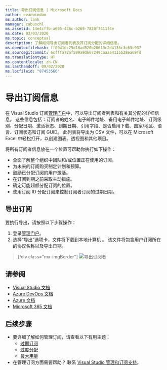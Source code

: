 ```yaml
---
title: 导出订阅信息 | Microsoft Docs
author: evanwindom
ms.author: lank
manager: cabuschl
ms.assetid: 14e4cffb-a695-436c-b269-7820f7411f4e
ms.date: 03/03/2020
ms.topic: conceptual
description: 了解如何导出订阅者列表及其订阅分配的详细信息。
ms.openlocfilehash: ff0941dc25d16ad520b20613c2d4136c3c63c937
ms.sourcegitcommit: 6cfffa72af599a9d667249caaaa411bb28ea69fd
ms.translationtype: HT
ms.contentlocale: zh-CN
ms.lasthandoff: 09/02/2020
ms.locfileid: "87453566"
---
```

# <a name="export-subscription-information"></a>导出订阅信息
在 Visual Studio 订阅[管理门户](https://manage.visualstudio.com)中，可以导出订阅者列表和有关其分配的详细信息。 这些信息包括：订阅者的姓名、电子邮件地址、备用电子邮件地址、订阅级别、分配日期、激活状态、到期日期、引用字段、是否启用下载、国家/地区、语言、订阅状态和订阅 GUID。  此列表将导出为 CSV 文件，可以在 Microsoft Excel 中轻松打开，以创建图表、透视图和其他项目。

将所有订阅者信息放在一个位置可帮助你执行如下操作：
- 全面了解整个组织中团队和/或位置正在使用的订阅。
- 为未来的订阅购买制定计划和预算。 
- 鼓励已分配订阅的用户激活。
- 在订阅到期之前采取主动措施。  
- 确定可能超额分配订阅的位置。 
- 使用订阅 ID 分配订阅来控制订阅者订阅的过期日期。 

## <a name="export-your-subscriptions"></a>导出订阅
要执行导出，请按照以下步骤操作：
1. 登录[管理门户](https://manage.visualstudio.com)。
2. 选择“导出”选项卡，文件将下载到本地计算机  。 该文件将包含用户订阅所在的协议名称以及导出日期。
> [!div class="mx-imgBorder"]
> ![导出订阅者](_img/exporting-subscriptions/exporting-subscriptions.png "单击“导出”以下载已分配订阅的完整列表。")

## <a name="see-also"></a>请参阅
- [Visual Studio 文档](https://docs.microsoft.com/visualstudio/)
- [Azure DevOps 文档](https://docs.microsoft.com/azure/devops/)
- [Azure 文档](https://docs.microsoft.com/azure/)
- [Microsoft 365 文档](https://docs.microsoft.com/microsoft-365/)

## <a name="next-steps"></a>后续步骤
- 要详细了解如何管理订阅，请查看以下有用主题：
    - [过期订阅](handle-expired-license.md)
    - [过度分配](handle-overclaimed-license.md)
    - [最大用量](maximum-usage.md)
- 在管理订阅方面需要帮助？  联系 [Visual Studio 管理和订阅支持](https://visualstudio.microsoft.com/support/support-overview-vs)。


